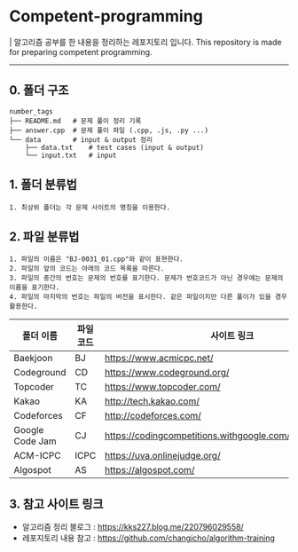# Competent-programming
| 알고리즘 공부를 한 내용을 정리하는 레포지토리 입니다.
This repository is made for preparing competent programming.

* * * *

## 0. 폴더 구조
~~~
number_tags
├── README.md   # 문제 풀이 정리 기록
├── answer.cpp  # 문제 풀이 파일 (.cpp, .js, .py ...)
└── data        # input & output 정리
    ├── data.txt    # test cases (input & output)
    └── input.txt   # input
~~~

## 1. 폴더 분류법
    1. 최상위 폴더는 각 문제 사이트의 명칭을 이용한다.

## 2. 파일 분류법
    1. 파일의 이름은 "BJ-0031_01.cpp"와 같이 표현한다.
    2. 파일의 앞의 코드는 아래의 코드 목록을 따른다.
    3. 파일의 중간의 번호는 문제의 번호를 표기한다. 문제가 번호코드가 아닌 경우에는 문제의 이름을 표기한다.
    4. 파일의 마지막의 번호는 파일의 버전을 표시한다. 같은 파일이지만 다른 풀이가 있을 경우 활용한다.
| 폴더 이름 | 파일 코드 | 사이트 링크 |
|--------|--------|--------|
|Baekjoon|BJ|https://www.acmicpc.net/|
|Codeground|CD|https://www.codeground.org/|
|Topcoder|TC|https://www.topcoder.com/|
|Kakao|KA|http://tech.kakao.com/|
|Codeforces|CF|http://codeforces.com/|
|Google Code Jam|CJ|https://codingcompetitions.withgoogle.com/codejam/archive|
|ACM-ICPC|ICPC|https://uva.onlinejudge.org/|
|Algospot|AS|https://algospot.com/|

## 3. 참고 사이트 링크
* 알고리즘 정리 블로그 : https://kks227.blog.me/220796029558/
* 레포지토리 내용 참고 : https://github.com/changicho/algorithm-training
